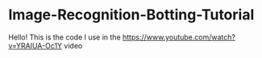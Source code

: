 # Image-Recognition-Botting-Tutorial
Hello! This is the code I use in the https://www.youtube.com/watch?v=YRAIUA-Oc1Y video
